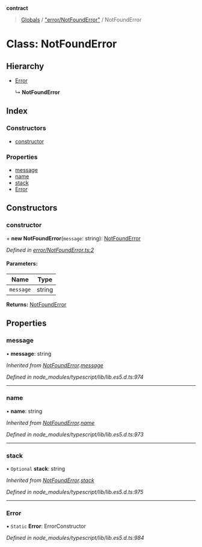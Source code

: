 **contract**

> [Globals](../README.md) / ["error/NotFoundError"](../modules/_error_notfounderror_.md) / NotFoundError

# Class: NotFoundError

## Hierarchy

* [Error](_error_notfounderror_.notfounderror.md#error)

  ↳ **NotFoundError**

## Index

### Constructors

* [constructor](_error_notfounderror_.notfounderror.md#constructor)

### Properties

* [message](_error_notfounderror_.notfounderror.md#message)
* [name](_error_notfounderror_.notfounderror.md#name)
* [stack](_error_notfounderror_.notfounderror.md#stack)
* [Error](_error_notfounderror_.notfounderror.md#error)

## Constructors

### constructor

\+ **new NotFoundError**(`message`: string): [NotFoundError](_error_notfounderror_.notfounderror.md)

*Defined in [error/NotFoundError.ts:2](https://github.com/TEAM-B-SOFT2020/LSDContract/blob/cf22cbf/error/NotFoundError.ts#L2)*

#### Parameters:

Name | Type |
------ | ------ |
`message` | string |

**Returns:** [NotFoundError](_error_notfounderror_.notfounderror.md)

## Properties

### message

•  **message**: string

*Inherited from [NotFoundError](_error_notfounderror_.notfounderror.md).[message](_error_notfounderror_.notfounderror.md#message)*

*Defined in node_modules/typescript/lib/lib.es5.d.ts:974*

___

### name

•  **name**: string

*Inherited from [NotFoundError](_error_notfounderror_.notfounderror.md).[name](_error_notfounderror_.notfounderror.md#name)*

*Defined in node_modules/typescript/lib/lib.es5.d.ts:973*

___

### stack

• `Optional` **stack**: string

*Inherited from [NotFoundError](_error_notfounderror_.notfounderror.md).[stack](_error_notfounderror_.notfounderror.md#stack)*

*Defined in node_modules/typescript/lib/lib.es5.d.ts:975*

___

### Error

▪ `Static` **Error**: ErrorConstructor

*Defined in node_modules/typescript/lib/lib.es5.d.ts:984*
